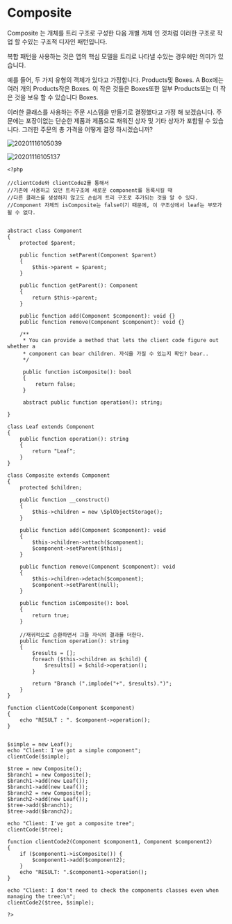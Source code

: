 # Composite

Composite 는 개체를 트리 구조로 구성한 다음 개별 개체 인 것처럼 이러한 구조로 작업 할 수있는 구조적 디자인 패턴입니다.

복합 패턴을 사용하는 것은 앱의 핵심 모델을 트리로 나타낼 수있는 경우에만 의미가 있습니다.

예를 들어, 두 가지 유형의 객체가 있다고 가정합니다. Products및 Boxes. A Box에는 여러 개의 Products작은 Boxes. 이 작은 것들은 Boxes또한 일부 Products또는 더 작은 것을 보유 할 수 있습니다 Boxes.

이러한 클래스를 사용하는 주문 시스템을 만들기로 결정했다고 가정 해 보겠습니다. 주문에는 포장이없는 단순한 제품과 제품으로 채워진 상자 및 기타 상자가 포함될 수 있습니다. 그러한 주문의 총 가격을 어떻게 결정 하시겠습니까?

![20201116105039](https://user-images.githubusercontent.com/6989005/99204619-97ad7780-27f9-11eb-80b0-4d9db97e2ea2.png)

![20201116105137](https://user-images.githubusercontent.com/6989005/99204662-b6ac0980-27f9-11eb-8e91-6f8b01a72374.png)

```
<?php

//clientCode와 clientCode2를 통해서
//기존에 사용하고 있던 트리구조에 새로운 component를 등록시킬 때
//다른 클래스를 생성하지 않고도 손쉽게 트리 구조로 추가되는 것을 알 수 있다.
//Component 자체의 isComposite는 false이기 때문에, 이 구조상에서 leaf는 부모가 될 수 없다.


abstract class Component
{
    protected $parent;

    public function setParent(Component $parent)
    {
        $this->parent = $parent;
    }

    public function getParent(): Component
    {
        return $this->parent;
    }

    public function add(Component $component): void {}
    public function remove(Component $component): void {}

    /**
     * You can provide a method that lets the client code figure out whether a
     * component can bear children. 자식을 가질 수 있는지 확인? bear..
     */

     public function isComposite(): bool
     {
         return false;
     }

     abstract public function operation(): string;

}

class Leaf extends Component
{
    public function operation(): string
    {
        return "Leaf";
    }
}

class Composite extends Component
{
    protected $children;

    public function __construct()
    {
        $this->children = new \SplObjectStorage();
    }

    public function add(Component $component): void
    {
        $this->children->attach($component);
        $component->setParent($this);
    }

    public function remove(Component $component): void
    {
        $this->children->detach($component);
        $component->setParent(null);
    }

    public function isComposite(): bool
    {
        return true;
    }

    //재귀적으로 순환하면서 그들 자식의 결과를 더한다.
    public function operation(): string
    {
        $results = [];
        foreach ($this->children as $child) {
            $results[] = $child->operation();
        }
        
        return "Branch (".implode("+", $results).")";
    }
}

function clientCode(Component $component)
{
    echo "RESULT : ". $component->operation();
}


$simple = new Leaf();
echo "Client: I've got a simple component";
clientCode($simple);

$tree = new Composite();
$branch1 = new Composite();
$branch1->add(new Leaf());
$branch1->add(new Leaf());
$branch2 = new Composite();
$branch2->add(new Leaf());
$tree->add($branch1);
$tree->add($branch2);

echo "Client: I've got a composite tree";
clientCode($tree);

function clientCode2(Component $component1, Component $component2)
{
    if ($component1->isComposite()) {
        $component1->add($component2);
    }
    echo "RESULT: ".$component1->operation();
}

echo "Client: I don't need to check the components classes even when managing the tree:\n";
clientCode2($tree, $simple);

?>
```